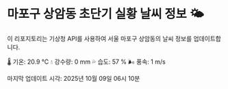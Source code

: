 
# 마포구 상암동 초단기 실황 날씨 정보 🌤️

이 리포지토리는 기상청 API를 사용하여 서울 마포구 상암동의 날씨 정보를 업데이트합니다. 

🌡️ 기온: 20.9 ℃
💧 강수량: 0 mm
💦 습도: 57 %
🌬️ 풍속: 1 m/s

마지막 업데이트 시각: 2025년 10월 09일 06시 10분    

